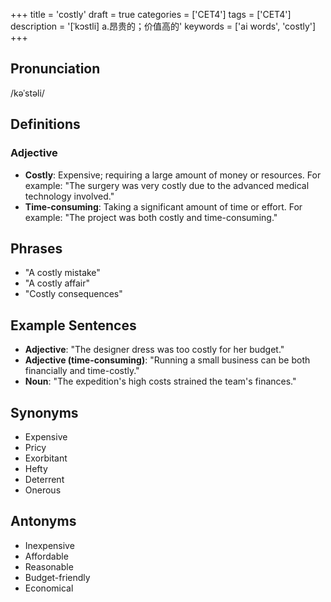 +++
title = 'costly'
draft = true
categories = ['CET4']
tags = ['CET4']
description = '[ˈkɔstli] a.昂贵的；价值高的'
keywords = ['ai words', 'costly']
+++

## Pronunciation
/kəˈstəli/

## Definitions
### Adjective
- **Costly**: Expensive; requiring a large amount of money or resources. For example: "The surgery was very costly due to the advanced medical technology involved."
- **Time-consuming**: Taking a significant amount of time or effort. For example: "The project was both costly and time-consuming."

## Phrases
- "A costly mistake"
- "A costly affair"
- "Costly consequences"

## Example Sentences
- **Adjective**: "The designer dress was too costly for her budget."
- **Adjective (time-consuming)**: "Running a small business can be both financially and time-costly."
- **Noun**: "The expedition's high costs strained the team's finances."

## Synonyms
- Expensive
- Pricy
- Exorbitant
- Hefty
- Deterrent
- Onerous

## Antonyms
- Inexpensive
- Affordable
- Reasonable
- Budget-friendly
- Economical
